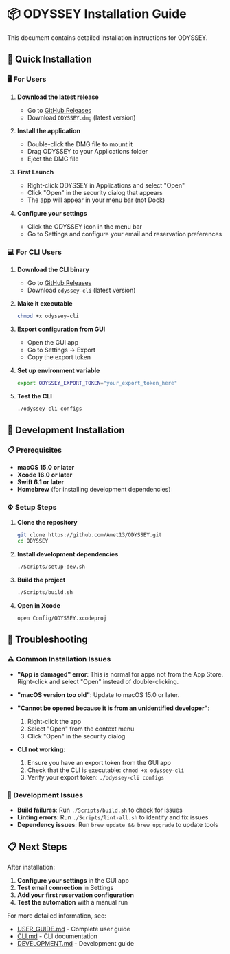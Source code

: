 # 📦 ODYSSEY Installation Guide

This document contains detailed installation instructions for ODYSSEY.

## 🚀 Quick Installation

### 🖥️ For Users

1. **Download the latest release**

   - Go to [GitHub Releases](https://github.com/Amet13/ODYSSEY/releases)
   - Download `ODYSSEY.dmg` (latest version)

2. **Install the application**

   - Double-click the DMG file to mount it
   - Drag ODYSSEY to your Applications folder
   - Eject the DMG file

3. **First Launch**

   - Right-click ODYSSEY in Applications and select "Open"
   - Click "Open" in the security dialog that appears
   - The app will appear in your menu bar (not Dock)

4. **Configure your settings**
   - Click the ODYSSEY icon in the menu bar
   - Go to Settings and configure your email and reservation preferences

### 💻 For CLI Users

1. **Download the CLI binary**

   - Go to [GitHub Releases](https://github.com/Amet13/ODYSSEY/releases)
   - Download `odyssey-cli` (latest version)

2. **Make it executable**

   ```bash
   chmod +x odyssey-cli
   ```

3. **Export configuration from GUI**

   - Open the GUI app
   - Go to Settings → Export
   - Copy the export token

4. **Set up environment variable**

   ```bash
   export ODYSSEY_EXPORT_TOKEN="your_export_token_here"
   ```

5. **Test the CLI**
   ```bash
   ./odyssey-cli configs
   ```

## 🔧 Development Installation

### 📋 Prerequisites

- **macOS 15.0 or later**
- **Xcode 16.0 or later**
- **Swift 6.1 or later**
- **Homebrew** (for installing development dependencies)

### ⚙️ Setup Steps

1. **Clone the repository**

   ```bash
   git clone https://github.com/Amet13/ODYSSEY.git
   cd ODYSSEY
   ```

2. **Install development dependencies**

   ```bash
   ./Scripts/setup-dev.sh
   ```

3. **Build the project**

   ```bash
   ./Scripts/build.sh
   ```

4. **Open in Xcode**
   ```bash
   open Config/ODYSSEY.xcodeproj
   ```

## 🔧 Troubleshooting

### ⚠️ Common Installation Issues

- **"App is damaged" error**: This is normal for apps not from the App Store. Right-click and select "Open" instead of double-clicking.

- **"macOS version too old"**: Update to macOS 15.0 or later.

- **"Cannot be opened because it is from an unidentified developer"**:

  1. Right-click the app
  2. Select "Open" from the context menu
  3. Click "Open" in the security dialog

- **CLI not working**:
  1. Ensure you have an export token from the GUI app
  2. Check that the CLI is executable: `chmod +x odyssey-cli`
  3. Verify your export token: `./odyssey-cli configs`

### 🔧 Development Issues

- **Build failures**: Run `./Scripts/build.sh` to check for issues
- **Linting errors**: Run `./Scripts/lint-all.sh` to identify and fix issues
- **Dependency issues**: Run `brew update && brew upgrade` to update tools

## 📋 Next Steps

After installation:

1. **Configure your settings** in the GUI app
2. **Test email connection** in Settings
3. **Add your first reservation configuration**
4. **Test the automation** with a manual run

For more detailed information, see:

- [USER_GUIDE.md](USER_GUIDE.md) - Complete user guide
- [CLI.md](CLI.md) - CLI documentation
- [DEVELOPMENT.md](DEVELOPMENT.md) - Development guide
